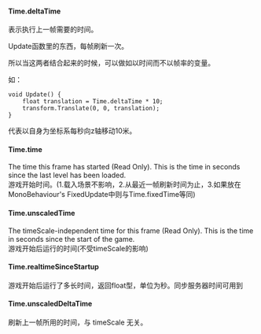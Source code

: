 #### Time.deltaTime ####
表示执行上一帧需要的时间。

Update函数里的东西，每帧刷新一次。

所以当这两者结合起来的时候，可以做如以时间而不以帧率的变量。

如：
		
	void Update() {
		float translation = Time.deltaTime * 10;
		transform.Translate(0, 0, translation);
	}
代表以自身为坐标系每秒向z轴移动10米。

#### Time.time ####
The time this frame has started (Read Only). This is the time in seconds since the last level has been loaded.  
游戏开始时间。(1.载入场景不影响，2.从最近一帧刷新时间为止，3.如果放在MonoBehaviour's FixedUpdate中则与Time.fixedTime等同)
#### Time.unscaledTime ####
The timeScale-independent time for this frame (Read Only). This is the time in seconds since the start of the game.  
游戏开始后运行的时间(不受timeScale的影响)
#### Time.realtimeSinceStartup ####
游戏开始后运行了多长时间，返回float型，单位为秒。同步服务器时间可用到

#### Time.unscaledDeltaTime ####
刷新上一帧所用的时间，与 timeScale 无关。